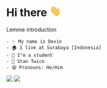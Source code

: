 # Hi there <img src="https://raw.githubusercontent.com/devinadrian/devinadrian/main/wave.gif" width="30px">

Lemme introduction
```
- ✨ My name is Devin
- 🏠 I live at Surabaya [Indonesia]
- 🔭 I’m a student
- 🎎 Stan Twice
- 😄 Pronouns: He/Him
```

<img height="180em" src="https://github-readme-stats.vercel.app/api?username=devinadrian&show_icons=true&hide_border=true&&count_private=true&include_all_commits=true" />
<img height="180em" src="https://github-readme-stats.vercel.app/api/top-langs/?username=devinadrian&count_private=true&layout=compact" />
